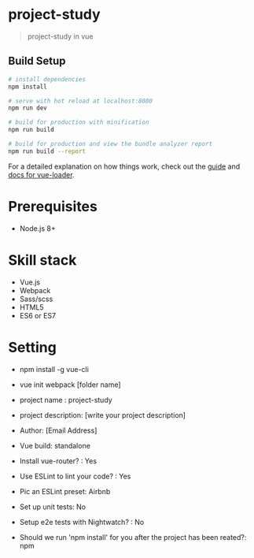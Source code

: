 # project-study

> project-study in vue

## Build Setup

``` bash
# install dependencies
npm install

# serve with hot reload at localhost:8080
npm run dev

# build for production with minification
npm run build

# build for production and view the bundle analyzer report
npm run build --report
```

For a detailed explanation on how things work, check out the [guide](http://vuejs-templates.github.io/webpack/) and [docs for vue-loader](http://vuejs.github.io/vue-loader).

# Prerequisites
- Node.js 8+

# Skill stack
- Vue.js
- Webpack
- Sass/scss
- HTML5
- ES6 or ES7

# Setting

- npm install -g vue-cli

- vue init webpack [folder name]

- project name : project-study

- project description: [write your project description]

- Author: [Email Address]

- Vue build: standalone

- Install vue-router? : Yes

- Use ESLint to lint your code? : Yes

- Pic an ESLint preset: Airbnb

- Set up unit tests: No

- Setup e2e tests with Nightwatch? : No

- Should we run 'npm install' for you after the project has been reated?: npm


